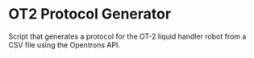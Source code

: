 # OT2 Protocol Generator

Script that generates a protocol for the OT-2 liquid handler robot from a CSV 
file using the Opentrons API.
